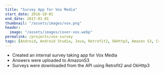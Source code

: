 ```yaml
---
title: "Survey App for Vox Media"
start_date: 2016-10-01
end_date: 2017-01-01
thumbnail: "/assets/images/vox.png"
header:
  image: "/assets/images/cover-vox.webp"
permalink: /projects/vox-survey
tags: [Android, Android Studio, Java, Retrofit2, OkHttp3, Amazon S3, Crashlytics]
---
```


- Created an internal survey taking app for Vox Media
- Answers were uploaded to AmazonS3
- Surveys were downloaded from the API using Retrofit2 and OkHttp3
